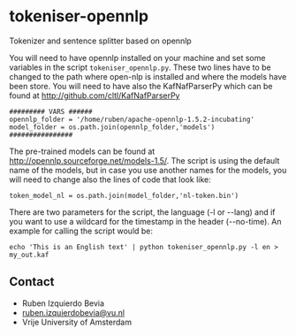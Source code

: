 tokeniser-opennlp
=================

Tokenizer and sentence splitter based on opennlp

You will need to have opennlp installed on your machine and
set some variables in the script `tokeniser_opennlp.py`. These two lines have
to be changed to the path where open-nlp is installed and where the models
have been store. You will need to have also the KafNafParserPy which can be found at http://github.com/cltl/KafNafParserPy

```shell
######### VARS ######
opennlp_folder = '/home/ruben/apache-opennlp-1.5.2-incubating'
model_folder = os.path.join(opennlp_folder,'models')
################
```

The pre-trained models can be found at http://opennlp.sourceforge.net/models-1.5/.
The script is using the default name of the models, but in case you use another
names for the models, you will need to change also the lines of code that look like:
```shell
token_model_nl = os.path.join(model_folder,'nl-token.bin')
```

There are two parameters for the script, the language (-l or --lang) and if you want
to use a wildcard for the timestamp in the header (--no-time). An example for calling
the script would be:
```shell
echo 'This is an English text' | python tokeniser_opennlp.py -l en > my_out.kaf
```

Contact
------

* Ruben Izquierdo Bevia
* ruben.izquierdobevia@vu.nl
* Vrije University of Amsterdam